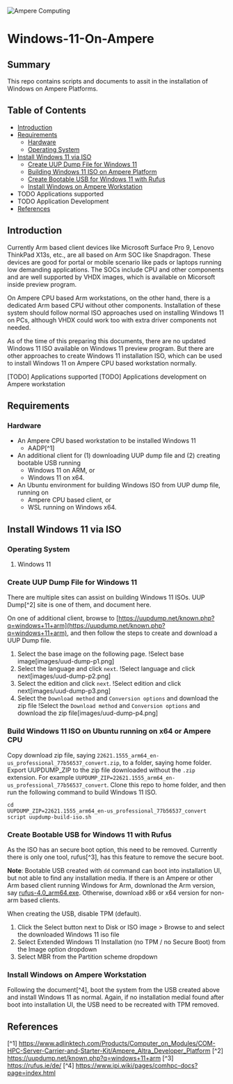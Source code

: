 ![Ampere Computing](https://avatars2.githubusercontent.com/u/34519842?s=400&u=1d29afaac44f477cbb0226139ec83f73faefe154&v=4)

# Windows-11-On-Ampere

## Summary

This repo contains scripts and documents to assit in the installation of Windows on Ampere Platforms.

## Table of Contents
* [Introduction](#introduction)
* [Requirements](#requirements)
  * [Hardware](#hardware)
  * [Operating System](#operating-system)
* [Install Windows 11 via ISO](#install-windows-via-iso)
  * [Create UUP Dump File for Windows 11](#create-uup-dump-file-for-windows-11)
  * [Building Windows 11 ISO on Ampere Platform](#build-windows-11-iso-on-ampere-platform)
  * [Create Bootable USB for Windows 11 with Rufus](create-bootable-usb-for-windows-11-with-rufus)
  * [Install Windows on Ampere Workstation](install-windows-on-ampere-workstation)
* TODO Applications supported
* TODO Application Development
* [References](#references)

## Introduction
Currently Arm based client devices like Microsoft Surface Pro 9, Lenovo ThinkPad X13s, etc., are all based on Arm SOC like Snapdragon. These devices are good for portal or mobile scenario like pads or laptops running low demanding applications. The SOCs include CPU and other components and are well supported by VHDX images, which is available on Micorsoft inside preview program. 

On Ampere CPU based Arm workstations, on the other hand, there is a dedicated Arm based CPU without other components. Installation of these system should follow normal ISO approaches used on installing Windows 11 on PCs, although VHDX could work too with extra driver components not needed. 

As of the time of this preparing this documents, there are no updated Windows 11 ISO available on Windows 11 preview program. But there are other approaches to create Windows 11 installation ISO, which can be used to install Windows 11 on Ampere CPU based workstation normally. 

[TODO] Applications supported
[TODO] Applications development on Ampere workstation
## Requirements

### Hardware
* An Ampere CPU based workstation to be installed Windows 11
  * AADP[^1]
* An additional client for (1) downloading UUP dump file and (2) creating bootable USB running
  * Windows 11 on ARM, or 
  * Windows 11 on x64.
* An Ubuntu environment for building Windows ISO from UUP dump file, running on
  * Ampere CPU based client, or 
  * WSL running on Windows x64.


## Install Windows 11 via ISO

### Operating System
1. Windows 11

### Create UUP Dump File for Windows 11
There are multiple sites can assist on building Windows 11 ISOs. UUP Dump[^2] site is one of them, and document here.

On one of additional client, browse to [https://uupdump.net/known.php?q=windows+11+arm](https://uupdump.net/known.php?q=windows+11+arm), and then follow the steps to create and download a UUP Dump file. 
1. Select the base image on the following page. 
!Select base image[images/uud-dump-p1.png]
2. Select the language and click `next`. 
!Select language and click next[images/uud-dump-p2.png]
3. Select the edition and click `next`. 
!Select edition and click next[images/uud-dump-p3.png]
4. Select the `Download method` and `Conversion options` and download the zip file
!Select the `Download method` and `Conversion options` and download the zip file[images/uud-dump-p4.png]

### Build Windows 11 ISO on Ubuntu running on x64 or Ampere CPU

Copy download zip file, saying `22621.1555_arm64_en-us_professional_77b56537_convert.zip`, to a folder, saying home folder. 
Export UUPDUMP_ZIP to the zip file downloaded without the `.zip` extension. For example `UUPDUMP_ZIP=22621.1555_arm64_en-us_professional_77b56537_convert`. Clone this repo to home folder, and then run the following command to build Windows 11 ISO. 

```
cd
UUPDUMP_ZIP=22621.1555_arm64_en-us_professional_77b56537_convert
script uupdump-build-iso.sh
```

### Create Bootable USB for Windows 11 with Rufus
As the ISO has an secure boot option, this need to be removed. Currently there is only one tool, rufus[^3], has this feature to remove the secure boot. 

**Note**: Bootable USB created with `dd` command can boot into installation UI, but not able to find any installation media. 
If there is an Ampere or other Arm based client running Windows for Arm, downlonad the Arm version, say [rufus-4.0_arm64.exe](https://github.com/pbatard/rufus/releases/download/v4.0/rufus-4.0_arm64.exe). Otherwise, download x86 or x64 version for non-arm based clients. 

When creating the USB, disable TPM (default). 
1. Click the Select button next to Disk or ISO image > Browse to and select the downloaded Windows 11 iso file
1. Select Extended Windows 11 Installation (no TPM / no Secure Boot) from the Image option dropdown
1. Select MBR from the Partition scheme dropdown

### Install Windows on Ampere Workstation

Following the document[^4], boot the system from the USB created above and install Windows 11 as normal. Again, if no installation medial found after boot into installation UI, the USB need to be recreated with TPM removed. 

## References
[^1] https://www.adlinktech.com/Products/Computer_on_Modules/COM-HPC-Server-Carrier-and-Starter-Kit/Ampere_Altra_Developer_Platform
[^2] https://uupdump.net/known.php?q=windows+11+arm
[^3] https://rufus.ie/de/
[^4] https://www.ipi.wiki/pages/comhpc-docs?page=index.html